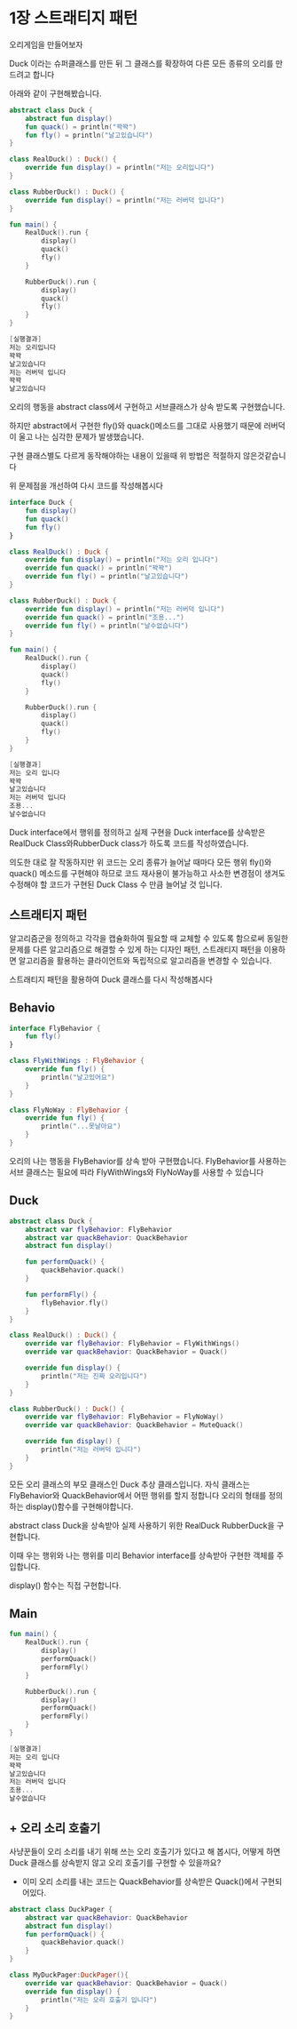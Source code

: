# 1장 스트래티지 패턴

오리게임을 만들어보자

Duck 이라는 슈퍼클래스를 만든 뒤 그 클래스를 확장하여 다른 모든 종류의 오리를 만드려고 합니다

아래와 같이 구현해봤습니다.

```kotlin
abstract class Duck {
    abstract fun display()
    fun quack() = println("꽉꽉")
    fun fly() = println("날고있습니다")
}

class RealDuck() : Duck() {
    override fun display() = println("저는 오리입니다")
}

class RubberDuck() : Duck() {
    override fun display() = println("저는 러버덕 입니다")
}

fun main() {
    RealDuck().run {
        display()
        quack()
        fly()
    }

    RubberDuck().run {
        display()
        quack()
        fly()
    }
}
```

```kotlin
[실행결과]
저는 오리입니다
꽉꽉
날고있습니다
저는 러버덕 입니다
꽉꽉
날고있습니다
```

오리의 행동을 abstract class에서 구현하고 서브클래스가 상속 받도록 구현했습니다.

하지만 abstract에서 구현한 fly()와 quack()메소드를 그대로 사용했기 때문에 러버덕이 울고 나는 심각한 문제가 발생했습니다.

구현 클래스별도 다르게 동작해야하는 내용이 있을때 위 방법은 적절하지 않은것같습니다

위 문제점을 개선하여 다시 코드를 작성해봅시다

```kotlin
interface Duck {
    fun display()
    fun quack()
    fun fly()
}

class RealDuck() : Duck {
    override fun display() = println("저는 오리 입니다")
    override fun quack() = println("꽉꽉")
    override fun fly() = println("날고있습니다")
}

class RubberDuck() : Duck {
    override fun display() = println("저는 러버덕 입니다")
    override fun quack() = println("조용...")
    override fun fly() = println("날수없습니다")
}

fun main() {
    RealDuck().run {
        display()
        quack()
        fly()
    }

    RubberDuck().run {
        display()
        quack()
        fly()
    }
}
```

```kotlin
[실행결과]
저는 오리 입니다
꽉꽉
날고있습니다
저는 러버덕 입니다
조용...
날수없습니다
```

Duck interface에서 행위를 정의하고 실제 구현을 Duck interface를 상속받은 RealDuck Class와RubberDuck class가 하도록 코드를 작성하였습니다.

의도한 대로 잘 작동하지만 위 코드는 오리 종류가 늘어날 때마다 모든 행위 fly()와 quack() 메소드를 구현해야 하므로 코드 재사용이 불가능하고 사소한 변경점이 생겨도 수정해야 할 코드가 구현된 Duck Class 수 만큼 늘어날 것 입니다.

## 스트래티지 패턴

알고리즘군을 정의하고 각각을 캡슐화하여 필요할 때 교체할 수 있도록 함으로써 동일한 문제를 다른 알고리즘으로 해결할 수 있게 하는 디자인 패턴, 스트래티지 패턴을 이용하면 알고리즘을 활용하는 클라이언트와 독립적으로 알고리즘을 변경할 수 있습니다.

스트래티지 패턴을 활용하여 Duck 클래스를 다시 작성해봅시다

## Behavio

```kotlin
interface FlyBehavior {
    fun fly()
}

class FlyWithWings : FlyBehavior {
    override fun fly() {
        println("날고있어요")
    }
}

class FlyNoWay : FlyBehavior {
    override fun fly() {
        println("...못날아요")
    }
}
```

오리의 나는 행동을 FlyBehavior를 상속 받아 구현했습니다. FlyBehavior를 사용하는 서브 클래스는 필요에 따라 FlyWithWings와 FlyNoWay를 사용할 수 있습니다

## Duck

```kotlin
abstract class Duck {
    abstract var flyBehavior: FlyBehavior
    abstract var quackBehavior: QuackBehavior
    abstract fun display()

    fun performQuack() {
        quackBehavior.quack()
    }

    fun performFly() {
        flyBehavior.fly()
    }
}

class RealDuck() : Duck() {
    override var flyBehavior: FlyBehavior = FlyWithWings()
    override var quackBehavior: QuackBehavior = Quack()

    override fun display() {
        println("저는 진짜 오리입니다")
    }
}

class RubberDuck() : Duck() {
    override var flyBehavior: FlyBehavior = FlyNoWay()
    override var quackBehavior: QuackBehavior = MuteQuack()

    override fun display() {
        println("저는 러버덕 입니다")
    }
}
```

모든 오리 클래스의 부모 클래스인 Duck 추상 클래스입니다. 자식 클래스는 FlyBehavior와 QuackBehavior에서 어떤 행위를 할지 정합니다 오리의 형태를 정의하는 display()함수를 구현해야합니다.

abstract class Duck을 상속받아 실제 사용하기 위한 RealDuck RubberDuck을 구현합니다.

이때 우는 행위와 나는 행위를 미리 Behavior interface를 상속받아 구현한 객체를 주입합니다.

display() 함수는 직접 구현합니다.

## Main

```kotlin
fun main() {
    RealDuck().run {
        display()
        performQuack()
        performFly()
    }

    RubberDuck().run {
        display()
        performQuack()
        performFly()
    }
}
```

```kotlin
[실행결과]
저는 오리 입니다
꽉꽉
날고있습니다
저는 러버덕 입니다
조용...
날수없습니다
```

## + 오리 소리 호출기

사냥꾼들이 오리 소리를 내기 위해 쓰는 오리 호출기가 있다고 해 봅시다, 어떻게 하면 Duck 클래스를 상속받지 않고 오리 호출기를 구현할 수 있을까요?

- 이미 오리 소리를 내는 코드는 QuackBehavior를 상속받은 Quack()에서 구현되어있다.

```kotlin
abstract class DuckPager {
    abstract var quackBehavior: QuackBehavior
    abstract fun display()
    fun performQuack() {
        quackBehavior.quack()
    }
}

class MyDuckPager:DuckPager(){
    override var quackBehavior: QuackBehavior = Quack()
    override fun display() {
        println("저는 오리 호출기 입니다")
    }
}
```